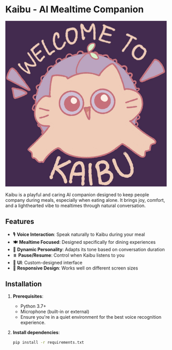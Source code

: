 # Kaibu - AI Mealtime Companion

![Kaibu Logo](Pictures/Kaibu_Logo.png)

Kaibu is a playful and caring AI companion designed to keep people company during meals, especially when eating alone. It brings joy, comfort, and a lighthearted vibe to mealtimes through natural conversation.

## Features

- 🎙️ **Voice Interaction**: Speak naturally to Kaibu during your meal
- 🍽️ **Mealtime Focused**: Designed specifically for dining experiences
- 🤖 **Dynamic Personality**: Adapts its tone based on conversation duration
- ⏸️ **Pause/Resume**: Control when Kaibu listens to you
- 🎨 **UI**: Custom-designed interface
- 📱 **Responsive Design**: Works well on different screen sizes

## Installation

1. **Prerequisites**:
   - Python 3.7+
   - Microphone (built-in or external)
   - Ensure you're in a quiet environment for the best voice recognition experience.

2. **Install dependencies**:
   ```bash
   pip install -r requirements.txt
